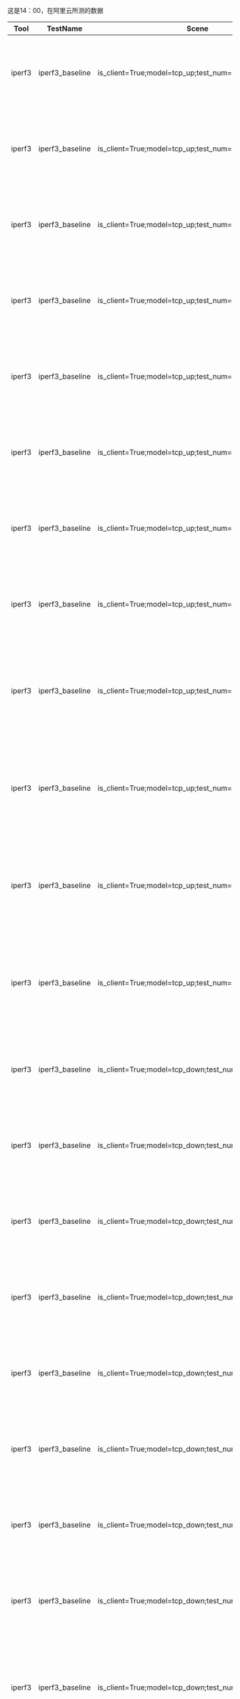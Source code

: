 这是14：00，在阿里云所测的数据

| Tool   | TestName        | Scene                                                  | Metric                                 | Desc                              | Value      | Unit | Key   |      |
| ------ | --------------- | ------------------------------------------------------ | -------------------------------------- | --------------------------------- | ---------- | ---- | ----- | ---- |
| iperf3 | iperf3_baseline | is_client=True;model=tcp_up;test_num=10;test_time=60   | iperf3_tcp_up_received_bandwidth_avg   | TCP上行接收带宽速率平均值         | 8317.3     | Mbps | TRUE  |      |
| iperf3 | iperf3_baseline | is_client=True;model=tcp_up;test_num=10;test_time=60   | iperf3_tcp_up_received_bandwidth_max   | TCP上行接收带宽速率最大值         | 10059      | Mbps | FALSE |      |
| iperf3 | iperf3_baseline | is_client=True;model=tcp_up;test_num=10;test_time=60   | iperf3_tcp_up_received_bandwidth_min   | TCP上行接收带宽速率最小值         | 5102       | Mbps | FALSE |      |
| iperf3 | iperf3_baseline | is_client=True;model=tcp_up;test_num=10;test_time=60   | iperf3_tcp_up_received_bandwidth_std   | TCP上行接收带宽速率标准差         | 2227.556   | Mbps | FALSE |      |
| iperf3 | iperf3_baseline | is_client=True;model=tcp_up;test_num=10;test_time=60   | iperf3_tcp_up_sent_bandwidth_avg       | TCP上行发送带宽速率平均值         | 8325.6     | Mbps | TRUE  |      |
| iperf3 | iperf3_baseline | is_client=True;model=tcp_up;test_num=10;test_time=60   | iperf3_tcp_up_sent_bandwidth_max       | TCP上行发送带宽速率最大值         | 10068      | Mbps | FALSE |      |
| iperf3 | iperf3_baseline | is_client=True;model=tcp_up;test_num=10;test_time=60   | iperf3_tcp_up_sent_bandwidth_min       | TCP上行发送带宽速率最小值         | 5108       | Mbps | FALSE |      |
| iperf3 | iperf3_baseline | is_client=True;model=tcp_up;test_num=10;test_time=60   | iperf3_tcp_up_sent_bandwidth_std       | TCP上行发送带宽速率标准差         | 2228.9     | Mbps | FALSE |      |
| iperf3 | iperf3_baseline | is_client=True;model=tcp_up;test_num=10;test_time=60   | iperf3_tcp_up_sent_retr_avg            | TCP单次测试上行报文总重传数平均值 | 1444607.6  |      | TRUE  |      |
| iperf3 | iperf3_baseline | is_client=True;model=tcp_up;test_num=10;test_time=60   | iperf3_tcp_up_sent_retr_max            | TCP单次测试上行报文总重传数最大值 | 1869239    |      | FALSE |      |
| iperf3 | iperf3_baseline | is_client=True;model=tcp_up;test_num=10;test_time=60   | iperf3_tcp_up_sent_retr_min            | TCP单次测试上行报文总重传数最小值 | 677824     |      | FALSE |      |
| iperf3 | iperf3_baseline | is_client=True;model=tcp_up;test_num=10;test_time=60   | iperf3_tcp_up_sent_retr_std            | TCP单次测试上行报文总重传数标准差 | 529960.908 |      | FALSE |      |
| iperf3 | iperf3_baseline | is_client=True;model=tcp_down;test_num=10;test_time=60 | iperf3_tcp_down_received_bandwidth_avg | TCP下行接收带宽速率平均值         | 8321.4     | Mbps | TRUE  |      |
| iperf3 | iperf3_baseline | is_client=True;model=tcp_down;test_num=10;test_time=60 | iperf3_tcp_down_received_bandwidth_max | TCP下行接收带宽速率最大值         | 10068      | Mbps | FALSE |      |
| iperf3 | iperf3_baseline | is_client=True;model=tcp_down;test_num=10;test_time=60 | iperf3_tcp_down_received_bandwidth_min | TCP下行接收带宽速率最小值         | 5093       | Mbps | FALSE |      |
| iperf3 | iperf3_baseline | is_client=True;model=tcp_down;test_num=10;test_time=60 | iperf3_tcp_down_received_bandwidth_std | TCP下行接收带宽速率标准差         | 2237.004   | Mbps | FALSE |      |
| iperf3 | iperf3_baseline | is_client=True;model=tcp_down;test_num=10;test_time=60 | iperf3_tcp_down_sent_bandwidth_avg     | TCP下行发送带宽速率平均值         | 8320.3     | Mbps | TRUE  |      |
| iperf3 | iperf3_baseline | is_client=True;model=tcp_down;test_num=10;test_time=60 | iperf3_tcp_down_sent_bandwidth_max     | TCP下行发送带宽速率最大值         | 10066      | Mbps | FALSE |      |
| iperf3 | iperf3_baseline | is_client=True;model=tcp_down;test_num=10;test_time=60 | iperf3_tcp_down_sent_bandwidth_min     | TCP下行发送带宽速率最小值         | 5093       | Mbps | FALSE |      |
| iperf3 | iperf3_baseline | is_client=True;model=tcp_down;test_num=10;test_time=60 | iperf3_tcp_down_sent_bandwidth_std     | TCP下行发送带宽速率标准差         | 2235.816   | Mbps | FALSE |      |
| iperf3 | iperf3_baseline | is_client=True;model=tcp_down;test_num=10;test_time=60 | iperf3_tcp_down_sent_retr_avg          | TCP单次测试下行报文总重传数平均值 | 1414010.7  |      | TRUE  |      |
| iperf3 | iperf3_baseline | is_client=True;model=tcp_down;test_num=10;test_time=60 | iperf3_tcp_down_sent_retr_max          | TCP单次测试下行报文总重传数最大值 | 1858086    |      | FALSE |      |
| iperf3 | iperf3_baseline | is_client=True;model=tcp_down;test_num=10;test_time=60 | iperf3_tcp_down_sent_retr_min          | TCP单次测试下行报文总重传数最小值 | 663984     |      | FALSE |      |
| iperf3 | iperf3_baseline | is_client=True;model=tcp_down;test_num=10;test_time=60 | iperf3_tcp_down_sent_retr_std          | TCP单次测试下行报文总重传数标准差 | 516505.427 |      | FALSE |      |
| iperf3 | iperf3_baseline | is_client=True;model=udp;test_num=10;test_time=60      | iperf3_udp_bandwidth_avg               | UDP带宽速率平均值                 | 8.39       | Mbps | TRUE  |      |
| iperf3 | iperf3_baseline | is_client=True;model=udp;test_num=10;test_time=60      | iperf3_udp_bandwidth_max               | UDP带宽速率最大值                 | 8.39       | Mbps | FALSE |      |
| iperf3 | iperf3_baseline | is_client=True;model=udp;test_num=10;test_time=60      | iperf3_udp_bandwidth_min               | UDP带宽速率最小值                 | 8.39       | Mbps | FALSE |      |
| iperf3 | iperf3_baseline | is_client=True;model=udp;test_num=10;test_time=60      | iperf3_udp_bandwidth_std               | UDP带宽速率标准差                 | 0          | Mbps | FALSE |      |
| iperf3 | iperf3_baseline | is_client=True;model=udp;test_num=10;test_time=60      | iperf3_udp_jitter_avg                  | UDP传输抖动时间平均值             | 0          | ms   | TRUE  |      |
| iperf3 | iperf3_baseline | is_client=True;model=udp;test_num=10;test_time=60      | iperf3_udp_jitter_max                  | UDP传输抖动时间最大值             | 0          | ms   | FALSE |      |
| iperf3 | iperf3_baseline | is_client=True;model=udp;test_num=10;test_time=60      | iperf3_udp_jitter_min                  | UDP传输抖动时间最小值             | 0          | ms   | FALSE |      |
| iperf3 | iperf3_baseline | is_client=True;model=udp;test_num=10;test_time=60      | iperf3_udp_jitter_std                  | UDP传输抖动时间标准差             | 0          | ms   | FALSE |      |
| iperf3 | iperf3_baseline | is_client=True;model=udp;test_num=10;test_time=60      | iperf3_udp_lost_rate_avg               | UDP丢包率平均值                   | 0          |      | TRUE  |      |
| iperf3 | iperf3_baseline | is_client=True;model=udp;test_num=10;test_time=60      | iperf3_udp_lost_rate_max               | UDP丢包率最大值                   | 0          |      | FALSE |      |
| iperf3 | iperf3_baseline | is_client=True;model=udp;test_num=10;test_time=60      | iperf3_udp_lost_rate_min               | UDP丢包率最小值                   | 0          |      | FALSE |      |
| iperf3 | iperf3_baseline | is_client=True;model=udp;test_num=10;test_time=60      | iperf3_udp_lost_rate_std               | UDP丢包率标准差                   | 0          |      | FALSE |      |
